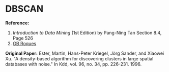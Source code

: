 # DBSCAN

**Reference:**

1. *Introduction to Data Mining* (1st Edition) by Pang-Ning Tan Section 8.4, Page 526
2. [GB Roques](https://github.com/gbroques/dbscan)

**Original Paper:** Ester, Martin, Hans-Peter Kriegel, Jörg Sander, and Xiaowei Xu. "A density-based algorithm for discovering clusters in large spatial databases with noise." In Kdd, vol. 96, no. 34, pp. 226-231. 1996.

